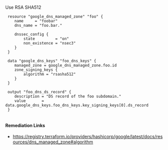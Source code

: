 
Use RSA SHA512

```hcl
 resource "google_dns_managed_zone" "foo" {
 	name     = "foobar"
 	dns_name = "foo.bar."
 	
 	dnssec_config {
 		state         = "on"
 		non_existence = "nsec3"
 	}
 }
 	
 data "google_dns_keys" "foo_dns_keys" {
 	managed_zone = google_dns_managed_zone.foo.id
 	zone_signing_keys {
 		algorithm = "rsasha512"
 	}
 }
 	
 output "foo_dns_ds_record" {
 	description = "DS record of the foo subdomain."
 	value       = data.google_dns_keys.foo_dns_keys.key_signing_keys[0].ds_record
 }
 
```

#### Remediation Links
 - https://registry.terraform.io/providers/hashicorp/google/latest/docs/resources/dns_managed_zone#algorithm

